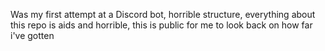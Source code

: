 Was my first attempt at a Discord bot, horrible structure, everything about this repo is aids and horrible, this is public for me to look back on how far i've gotten
